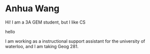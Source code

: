 # Anhua Wang

Hi! I am a 3A GEM student, but I like CS

hello


I am working as a instructional support assistant for the university of waterloo, and I am taking Geog 281.
